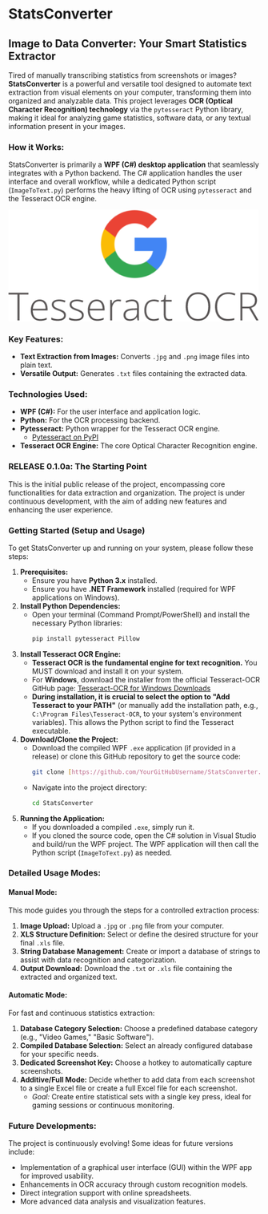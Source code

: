# StatsConverter

## Image to Data Converter: Your Smart Statistics Extractor

Tired of manually transcribing statistics from screenshots or images? **StatsConverter** is a powerful and versatile tool designed to automate text extraction from visual elements on your computer, transforming them into organized and analyzable data. This project leverages **OCR (Optical Character Recognition) technology** via the `pytesseract` Python library, making it ideal for analyzing game statistics, software data, or any textual information present in your images.

### How it Works:

StatsConverter is primarily a **WPF (C#) desktop application** that seamlessly integrates with a Python backend. The C# application handles the user interface and overall workflow, while a dedicated Python script (`ImageToText.py`) performs the heavy lifting of OCR using `pytesseract` and the Tesseract OCR engine.

<img src="https://github.com/Luca00IT/icons/blob/main/Tesseract_OCR_logo_(Google).png" width="500" />

### Key Features:

* **Text Extraction from Images:** Converts `.jpg` and `.png` image files into plain text.
* **Versatile Output:** Generates `.txt` files containing the extracted data.

### Technologies Used:

* **WPF (C#):** For the user interface and application logic.
* **Python:** For the OCR processing backend.
* **Pytesseract:** Python wrapper for the Tesseract OCR engine.
    * [Pytesseract on PyPI](https://pypi.org/project/pytesseract/)
* **Tesseract OCR Engine:** The core Optical Character Recognition engine.

### RELEASE 0.1.0a: The Starting Point

This is the initial public release of the project, encompassing core functionalities for data extraction and organization. The project is under continuous development, with the aim of adding new features and enhancing the user experience.

### Getting Started (Setup and Usage)

To get StatsConverter up and running on your system, please follow these steps:

1.  **Prerequisites:**
    * Ensure you have **Python 3.x** installed.
    * Ensure you have **.NET Framework** installed (required for WPF applications on Windows).
2.  **Install Python Dependencies:**
    * Open your terminal (Command Prompt/PowerShell) and install the necessary Python libraries:
        ```bash
        pip install pytesseract Pillow
        ```
3.  **Install Tesseract OCR Engine:**
    * **Tesseract OCR is the fundamental engine for text recognition.** You MUST download and install it on your system.
    * For **Windows**, download the installer from the official Tesseract-OCR GitHub page: [Tesseract-OCR for Windows Downloads](https://github.com/UB-Mannheim/tesseract/wiki/Downloads)
    * **During installation, it is crucial to select the option to "Add Tesseract to your PATH"** (or manually add the installation path, e.g., `C:\Program Files\Tesseract-OCR`, to your system's environment variables). This allows the Python script to find the Tesseract executable.
4.  **Download/Clone the Project:**
    * Download the compiled WPF `.exe` application (if provided in a release) or clone this GitHub repository to get the source code:
        ```bash
        git clone [https://github.com/YourGitHubUsername/StatsConverter.git](https://github.com/YourGitHubUsername/StatsConverter.git)
        ```
    * Navigate into the project directory:
        ```bash
        cd StatsConverter
        ```
5.  **Running the Application:**
    * If you downloaded a compiled `.exe`, simply run it.
    * If you cloned the source code, open the C# solution in Visual Studio and build/run the WPF project. The WPF application will then call the Python script (`ImageToText.py`) as needed.

### Detailed Usage Modes:

#### Manual Mode:

This mode guides you through the steps for a controlled extraction process:

1.  **Image Upload:** Upload a `.jpg` or `.png` file from your computer.
2.  **XLS Structure Definition:** Select or define the desired structure for your final `.xls` file.
3.  **String Database Management:** Create or import a database of strings to assist with data recognition and categorization.
4.  **Output Download:** Download the `.txt` or `.xls` file containing the extracted and organized text.

#### Automatic Mode:

For fast and continuous statistics extraction:

1.  **Database Category Selection:** Choose a predefined database category (e.g., "Video Games," "Basic Software").
2.  **Compiled Database Selection:** Select an already configured database for your specific needs.
3.  **Dedicated Screenshot Key:** Choose a hotkey to automatically capture screenshots.
4.  **Additive/Full Mode:** Decide whether to add data from each screenshot to a single Excel file or create a full Excel file for each screenshot.
    * *Goal:* Create entire statistical sets with a single key press, ideal for gaming sessions or continuous monitoring.

### Future Developments:

The project is continuously evolving! Some ideas for future versions include:

* Implementation of a graphical user interface (GUI) within the WPF app for improved usability.
* Enhancements in OCR accuracy through custom recognition models.
* Direct integration support with online spreadsheets.
* More advanced data analysis and visualization features.
